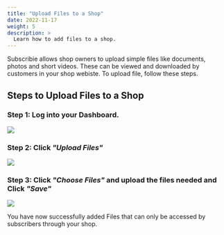 ```yaml
---
title: "Upload Files to a Shop"
date: 2022-11-17
weight: 5
description: >
  Learn how to add files to a shop.
---
```


Subscribie allows shop owners to upload simple files like documents, photos and short videos. These can be viewed and downloaded by customers in your shop webiste. To upload file, follow these steps.

## Steps to Upload Files to a Shop

### Step 1: Log into your Dashboard.

![](https://subscribie.co.uk/blog/content/images/size/w1000/2022/11/image-64.png)

### Step 2: Click *"Upload Files"*

![](https://subscribie.co.uk/blog/content/images/size/w1000/2022/11/image-99.png)

### Step 3: Click *"Choose Files"* and upload the files needed and Click *"Save"*

![](https://subscribie.co.uk/blog/content/images/size/w1000/2022/11/image-100.png)

You have now successfully added Files that can only be accessed by subscribers through your shop.